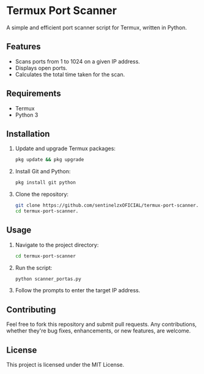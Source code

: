 # Termux Port Scanner

A simple and efficient port scanner script for Termux, written in Python.

## Features

- Scans ports from 1 to 1024 on a given IP address.
- Displays open ports.
- Calculates the total time taken for the scan.

## Requirements

- Termux
- Python 3

## Installation

1. Update and upgrade Termux packages:
    ```bash
    pkg update && pkg upgrade
    ```
2. Install Git and Python:
    ```bash
    pkg install git python
    ```
3. Clone the repository:
    ```bash
    git clone https://github.com/sentinelzxOFICIAL/termux-port-scanner.
    cd termux-port-scanner.
    ```

## Usage

1. Navigate to the project directory:
    ```bash
    cd termux-port-scanner
    ```
2. Run the script:
    ```bash
    python scanner_portas.py
    ```
3. Follow the prompts to enter the target IP address.

## Contributing

Feel free to fork this repository and submit pull requests. Any contributions, whether they're bug fixes, enhancements, or new features, are welcome.

## License

This project is licensed under the MIT License.
